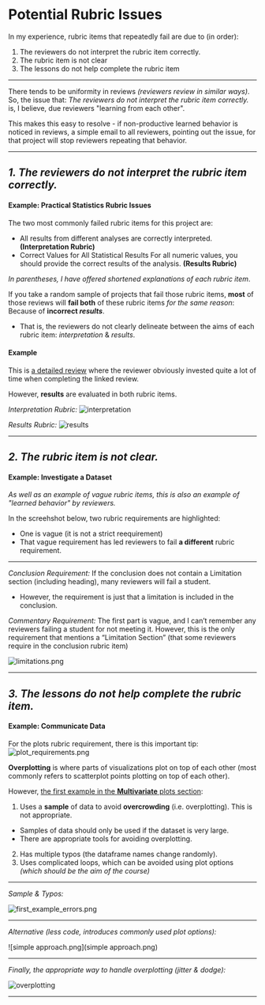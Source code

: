 # Potential Rubric Issues

In my experience, rubric items that repeatedly fail are due to (in order):

1. The reviewers do not interpret the rubric item correctly.
2. The rubric item is not clear
3. The lessons do not help complete the rubric item

***

There tends to be uniformity in reviews _(reviewers review in similar ways)_. So, the issue that: _The reviewers do not interpret the rubric item correctly._ is, I believe, due reviewers "learning from each other".

This makes this easy to resolve - if non-productive learned behavior is noticed in reviews, a simple email to all reviewers, pointing out the issue, for that project will stop reviewers repeating that behavior.

***


## _**1. The reviewers do not interpret the rubric item correctly.**_

#### Example: Practical Statistics Rubric Issues


The two most commonly failed rubric items for this project are:

  - All results from different analyses are correctly interpreted. **(Interpretation Rubric)**
  - Correct Values for All Statistical Results
For all numeric values, you should provide the correct results of the analysis.  **(Results Rubric)**

_In parentheses, I have offered shortened explanations of each rubric item_.

If you take a random sample of projects that fail those rubric items, **most** of those reviews will **fail both** of these rubric items _for the same reason_: Because of **incorrect _results_**.

- That is, the reviewers do not clearly delineate between the aims of each rubric item: _interpretation_ & _results_.


#### Example

This is [a detailed review](https://review.udacity.com/#!/reviews/4149326) where the reviewer obviously invested quite a lot of time when completing the linked review.

However, **results** are evaluated in both rubric items.


_Interpretation Rubric:_
![interpretation](interpretation.jpg)

_Results Rubric:_
![results](results.jpg)


***


## _**2. The rubric item is not clear.**_

#### Example: Investigate a Dataset

_As well as an example of vague rubric items, this is also an example of "learned behavior" by reviewers._

In the screehshot below, two rubric requirements are highlighted:

- One is vague (it is not a strict reequirement)
- That vague requirement has led reviewers to fail **a different** rubric requirement.

***

_Conclusion Requirement:_ If the conclusion does not contain a Limitation section (including heading), many reviewers will fail a student.

- However, the requirement is just that a limitation is included in the conclusion.


_Commentary Requirement:_ The first part is vague, and I can’t remember any reviewers failing a student for not meeting it. However, this is the only requirement that mentions a “Limitation Section” (that some reviewers require in the conclusion rubric item)

![limitations.png](limitations.png)

***

## _**3. The lessons do not help complete the rubric item.**_

#### Example: Communicate Data

For the plots rubric requirement, there is this important tip:
![plot_requirements.png](plot_requirements.png)

**Overplotting** is where parts of visualizations plot on top of each other (most commonly refers to scatterplot points plotting on top of each other).

However, [the first example in the **Multivariate** plots section](https://learn.udacity.com/nanodegrees/nd002/parts/cd12532/lessons/be83d677-c9b7-4e47-b218-62354a59a8b3/concepts/b3b94fb7-2790-43c0-bc4e-aad82a97b0ba):

1. Uses a **sample** of data to avoid **overcrowding** (i.e. overplotting). This is not appropriate.
  - Samples of data should only be used if the dataset is very large.
  - There are appropriate tools for avoiding overplotting.
2. Has multiple typos (the dataframe names change randomly).
3. Uses complicated loops, which can be avoided using plot options _(which should be the aim of the course)_

***

_Sample & Typos:_

![first_example_errors.png](first_example_errors.png)

***

_Alternative (less code, introduces commonly used plot options):_

![simple approach.png](simple approach.png)

***

_Finally, the appropriate way to handle overplotting (jitter & dodge):_

![overplotting](overplotting.png)

***
